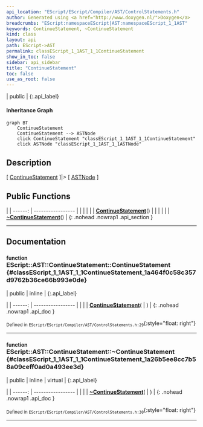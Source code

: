 ```yaml
---
api_location: "EScript/EScript/Compiler/AST/ControlStatements.h"
author: Generated using <a href="http://www.doxygen.nl/">Doxygen</a>
breadcrumbs: "EScript:namespaceEScript|AST:namespaceEScript_1_1AST"
keywords: ContinueStatement, ~ContinueStatement
kind: class
layout: api
path: EScript->AST
permalink: classEScript_1_1AST_1_1ContinueStatement
show_in_toc: false
sidebar: api_sidebar
title: "ContinueStatement"
toc: false
use_as_root: false
---
```


| public |
{:.api_label}

#### Inheritance Graph

```mermaid
graph BT
	ContinueStatement
	ContinueStatement --> ASTNode
	click ContinueStatement "classEScript_1_1AST_1_1ContinueStatement"
	click ASTNode "classEScript_1_1AST_1_1ASTNode"
```

## Description

[ [ContinueStatement](classEScript_1_1AST_1_1ContinueStatement) ]|> [ [ASTNode](classEScript_1_1AST_1_1ASTNode) ]



## Public Functions

|
| ------: | ----------------- |
|  | |
|  | **[ContinueStatement](#classEScript_1_1AST_1_1ContinueStatement_1a464f0c58c357d9762b36ce66b993e0de)**() |
|  | |
|  | **[~ContinueStatement](#classEScript_1_1AST_1_1ContinueStatement_1a26b5ee8cc7b58a09ceff0ad0a493ee3d)**() |
{: .nohead .nowrap1 .api_section }


-------------------------------------------------------------------

## Documentation

### <small>function</small><br/> EScript::AST::ContinueStatement::ContinueStatement {#classEScript_1_1AST_1_1ContinueStatement_1a464f0c58c357d9762b36ce66b993e0de}

| public | inline |
{:.api_label}

|
| ------: | ----------------- |
|  |
|  **[ContinueStatement](#classEScript_1_1AST_1_1ContinueStatement_1a464f0c58c357d9762b36ce66b993e0de)**( |  ) |
{: .nohead .nowrap1 .api_doc }





<sub>Defined in `EScript/EScript/Compiler/AST/ControlStatements.h:29`</sub>{:style="float: right"}

-------------------------------------------------------------------

### <small>function</small><br/> EScript::AST::ContinueStatement::~ContinueStatement {#classEScript_1_1AST_1_1ContinueStatement_1a26b5ee8cc7b58a09ceff0ad0a493ee3d}

| public | inline | virtual |
{:.api_label}

|
| ------: | ----------------- |
|  |
|  **[~ContinueStatement](#classEScript_1_1AST_1_1ContinueStatement_1a26b5ee8cc7b58a09ceff0ad0a493ee3d)**( |  ) |
{: .nohead .nowrap1 .api_doc }





<sub>Defined in `EScript/EScript/Compiler/AST/ControlStatements.h:30`</sub>{:style="float: right"}

-------------------------------------------------------------------

